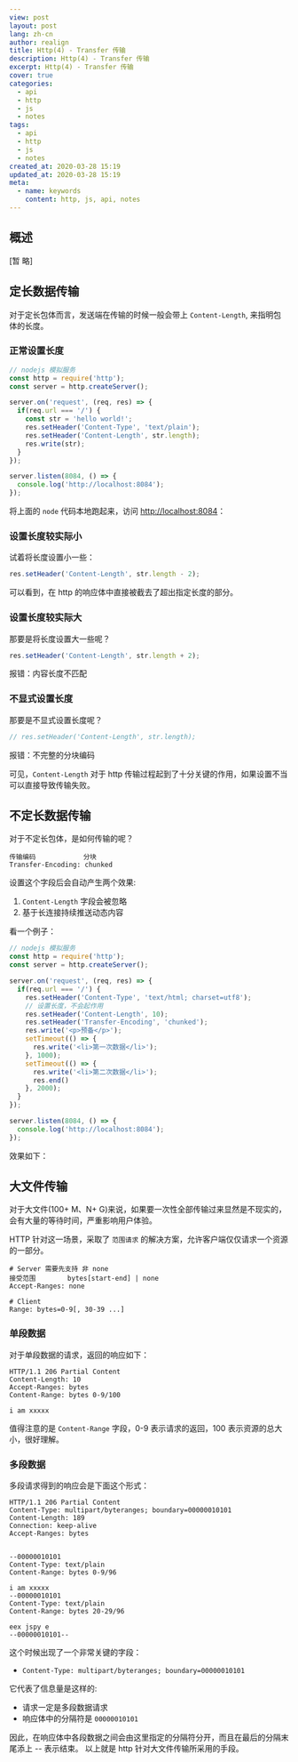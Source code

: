 ```yaml
---
view: post
layout: post
lang: zh-cn
author: realign
title: Http(4) - Transfer 传输
description: Http(4) - Transfer 传输
excerpt: Http(4) - Transfer 传输
cover: true
categories:
  - api
  - http
  - js
  - notes
tags:
  - api
  - http
  - js
  - notes
created_at: 2020-03-28 15:19
updated_at: 2020-03-28 15:19
meta:
  - name: keywords
    content: http, js, api, notes
---
```


## 概述

[暂 略]

## 定长数据传输

对于定长包体而言，发送端在传输的时候一般会带上 `Content-Length`, 来指明包体的长度。

### 正常设置长度

```js
// nodejs 模拟服务
const http = require('http');
const server = http.createServer();

server.on('request', (req, res) => {
  if(req.url === '/') {
    const str = 'hello world!';
    res.setHeader('Content-Type', 'text/plain');
    res.setHeader('Content-Length', str.length);
    res.write(str);
  }
});

server.listen(8084, () => {
  console.log('http://localhost:8084');
});
```

将上面的 `node` 代码本地跑起来，访问 [http://localhost:8084](http://localhost:8084)：

<lazy-load tag="img" :data="{ src: 'https://public-bucket-realign.nos-eastchina1.126.net/image/normal/2020-03-28/img-1585383018876-7458.png', alt: 'Content-Length normal' }" />

### 设置长度较实际小

试着将长度设置小一些：

```js
res.setHeader('Content-Length', str.length - 2);
```

<lazy-load tag="img" :data="{ src: 'https://public-bucket-realign.nos-eastchina1.126.net/image/normal/2020-03-28/img-1585383180656-9750.png', alt: 'Content-Length short' }" />

可以看到，在 http 的响应体中直接被截去了超出指定长度的部分。

### 设置长度较实际大

那要是将长度设置大一些呢？

```js
res.setHeader('Content-Length', str.length + 2);
```

<lazy-load tag="img" :data="{ src: 'https://public-bucket-realign.nos-eastchina1.126.net/image/normal/2020-03-28/img-1585383553186-9460.png', alt: 'CONTENT_LENGTH_MISMATCH' }" />

报错：内容长度不匹配

### 不显式设置长度

那要是不显式设置长度呢？

```js
// res.setHeader('Content-Length', str.length);
```

<lazy-load tag="img" :data="{ src: 'https://public-bucket-realign.nos-eastchina1.126.net/image/normal/2020-03-28/img-1585383710924-8224.png', alt: 'INCOMPLETE_CHUNKED_ENCODING' }" />

报错：不完整的分块编码

可见，`Content-Length` 对于 http 传输过程起到了十分关键的作用，如果设置不当可以直接导致传输失败。

## 不定长数据传输

对于不定长包体，是如何传输的呢？

```http
传输编码            分块
Transfer-Encoding: chunked
```

设置这个字段后会自动产生两个效果:

1. `Content-Length` 字段会被忽略
2. 基于长连接持续推送动态内容

看一个例子：

```js
// nodejs 模拟服务
const http = require('http');
const server = http.createServer();

server.on('request', (req, res) => {
  if(req.url === '/') {
    res.setHeader('Content-Type', 'text/html; charset=utf8');
    // 设置长度，不会起作用
    res.setHeader('Content-Length', 10);
    res.setHeader('Transfer-Encoding', 'chunked');
    res.write('<p>预备</p>');
    setTimeout(() => {
      res.write('<li>第一次数据</li>');
    }, 1000);
    setTimeout(() => {
      res.write('<li>第二次数据</li>');
      res.end()
    }, 2000);
  }
});

server.listen(8084, () => {
  console.log('http://localhost:8084');
});
```

效果如下：

<lazy-load tag="img" :data="{ src: 'https://public-bucket-realign.nos-eastchina1.126.net/image/normal/2020-03-28/img-1585384676547-3386.gif', alt: 'chunked' }" />

## 大文件传输

对于大文件(100+ M、N+ G)来说，如果要一次性全部传输过来显然是不现实的，会有大量的等待时间，严重影响用户体验。

HTTP 针对这一场景，采取了 `范围请求` 的解决方案，允许客户端仅仅请求一个资源的一部分。

```http
# Server 需要先支持 非 none
接受范围        bytes[start-end] | none
Accept-Ranges: none

# Client
Range: bytes=0-9[, 30-39 ...]
```

### 单段数据

对于单段数据的请求，返回的响应如下：

```http
HTTP/1.1 206 Partial Content
Content-Length: 10
Accept-Ranges: bytes
Content-Range: bytes 0-9/100

i am xxxxx
```

值得注意的是 `Content-Range` 字段，0-9 表示请求的返回，100 表示资源的总大小，很好理解。

### 多段数据

多段请求得到的响应会是下面这个形式：

```http
HTTP/1.1 206 Partial Content
Content-Type: multipart/byteranges; boundary=00000010101
Content-Length: 189
Connection: keep-alive
Accept-Ranges: bytes


--00000010101
Content-Type: text/plain
Content-Range: bytes 0-9/96

i am xxxxx
--00000010101
Content-Type: text/plain
Content-Range: bytes 20-29/96

eex jspy e
--00000010101--
```

这个时候出现了一个非常关键的字段：

* `Content-Type: multipart/byteranges; boundary=00000010101`

它代表了信息量是这样的:

* 请求一定是多段数据请求
* 响应体中的分隔符是 `00000010101`

因此，在响应体中各段数据之间会由这里指定的分隔符分开，而且在最后的分隔末尾添上 -- 表示结束。
以上就是 http 针对大文件传输所采用的手段。
